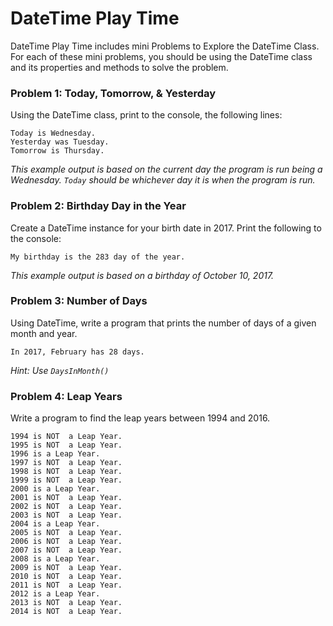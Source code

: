 # DateTime Play Time
DateTime Play Time includes mini Problems to Explore the DateTime Class. For each of these mini problems, you should be using the DateTime class and its properties and methods to solve the problem.

### Problem 1: Today, Tomorrow, & Yesterday
Using the DateTime class, print to the console, the following lines:
```
Today is Wednesday.
Yesterday was Tuesday.
Tomorrow is Thursday.
```
_This example output is based on the current day the program is run being a Wednesday. `Today` should be whichever day it is when the program is run._

### Problem 2: Birthday Day in the Year
Create a DateTime instance for your birth date in 2017. Print the following to the console:
```
My birthday is the 283 day of the year.
```
_This example output is based on a birthday of October 10, 2017._

### Problem 3: Number of Days
Using DateTime, write a program that prints the number of days of a given month and year.
```
In 2017, February has 28 days.
```
_Hint: Use `DaysInMonth()`_

### Problem 4: Leap Years
Write a program to find the leap years between 1994 and 2016.
```
1994 is NOT  a Leap Year.
1995 is NOT  a Leap Year.
1996 is a Leap Year.
1997 is NOT  a Leap Year.
1998 is NOT  a Leap Year.
1999 is NOT  a Leap Year.
2000 is a Leap Year.
2001 is NOT  a Leap Year.
2002 is NOT  a Leap Year.
2003 is NOT  a Leap Year.
2004 is a Leap Year.
2005 is NOT  a Leap Year.
2006 is NOT  a Leap Year.
2007 is NOT  a Leap Year.
2008 is a Leap Year.
2009 is NOT  a Leap Year.
2010 is NOT  a Leap Year.
2011 is NOT  a Leap Year.
2012 is a Leap Year.
2013 is NOT  a Leap Year.
2014 is NOT  a Leap Year.
```
